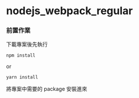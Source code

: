 # nodejs_webpack_regular
### 前置作業

下載專案後先執行

`npm install` 

or

`yarn install`

將專案中需要的 package 安裝進來
